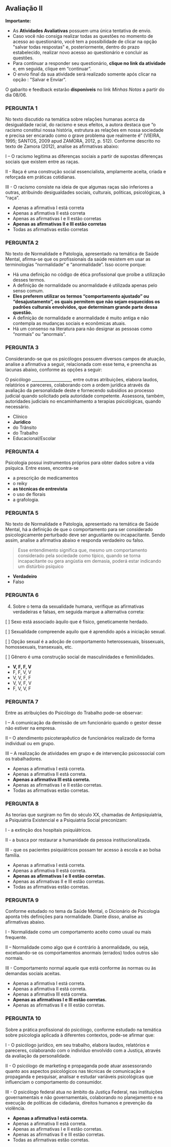 ## Avaliação II

**Importante:**

- As **Atividades Avaliativas** possuem uma única tentativa de envio.
- Caso você não consiga realizar todas as questões no momento de acesso ao questionário, você tem a possibilidade de clicar na opção "salvar todas respostas" e, posteriormente, dentro do prazo estabelecido, realizar novo acesso ao questionário e concluir as questões.
- Para continuar a responder seu questionário, **clique no link da atividade** e, em seguida, clique em “continuar”.
- O envio final da sua atividade será realizado somente após clicar na opção : "Salvar e Enviar".

O gabarito e feedback estarão **disponíveis** no link *Minhas Notas* a partir do dia 08/06.

### PERGUNTA 1

No texto discutido na temática sobre relações humanas acerca da desigualdade racial, do racismo e seus efeitos, a autora destaca que “o racismo constitui nossa história, estrutura as relações em nossa sociedade e precisa ser encarado como o grave problema que realmente é” (VIEIRA, 1995; SANTOS, 2009 apud ZAMORA, 2012, p. 512). Conforme descrito no texto de Zamora (2012), analise as afirmativas abaixo:

I – O racismo legitima as diferenças sociais a partir de supostas diferenças sociais que existem entre as raças.

II - Raça é uma construção social essencialista, amplamente aceita, criada e reforçada em práticas cotidianas.

III - O racismo consiste na ideia de que algumas raças são inferiores a outras, atribuindo desigualdades sociais, culturais, políticas, psicológicas, à “raça”.

- Apenas a afirmativa I está correta
- Apenas a afirmativa II está correta
- Apenas as afirmativas I e II estão corretas
- **Apenas as afirmativas II e III estão corretas**
- Todas as afirmativas estão corretas

### PERGUNTA 2

No texto de Normalidade e Patologia, apresentado na temática de Saúde Mental, afirma-se que os profissionais da saúde resistem em usar as terminologias “normalidade” e “anormalidade”. Isso ocorre porque:

- Há uma definição no código de ética profissional que proíbe a utilização desses termos.
- A definição de normalidade ou anormalidade é utilizada apenas pelo senso comum.
- **Eles preferem utilizar os termos “comportamento ajustado” ou “desajustamento”, os quais permitem que não sejam esquecidos os padrões culturais envolvidos, que determinam grande parte dessa questão.**
- A definição de normalidade e anormalidade é muito antiga e não contempla as mudanças sociais e econômicas atuais.
- Há um consenso na literatura para não designar as pessoas como “normais” ou “anormais”.

### PERGUNTA 3

Considerando-se que os psicólogos possuem diversos campos de atuação, analise a afirmativa a seguir, relacionada com esse tema, e preencha as lacunas abaixo, conforme as opções a seguir:

O psicólogo ___________________, entre outras atribuições, elabora laudos, relatórios e pareceres, colaborando com a ordem jurídica através da avaliação da personalidade deste e fornecendo subsídios ao processo judicial quando solicitado pela autoridade competente. Assessora, também, autoridades judiciais no encaminhamento a terapias psicológicas, quando necessário.

- Clínico
- **Jurídico**
- do Trânsito
- do Trabalho
- Educacional/Escolar

### PERGUNTA 4

Psicologia possui instrumentos próprios para obter dados sobre a vida psíquica. Entre esses, encontra-se

- a prescrição de medicamentos
- o reiky
- **as técnicas de entrevista**
- o uso de florais
- a grafologia.

### PERGUNTA 5

No texto de Normalidade e Patologia, apresentado na temática de Saúde Mental, há a definição de que o comportamento para ser considerado psicologicamente perturbado deve ser angustiante ou incapacitante. Sendo assim, analise a afirmativa abaixo e responda verdadeiro ou falso.

> Esse entendimento significa que, mesmo um comportamento considerado pela sociedade como típico, quando se torna incapacitante ou gera angústia em demasia, poderá estar indicando um distúrbio psíquico

- **Verdadeiro**
- Falso

### PERGUNTA 6

4. Sobre o tema da sexualidade humana, verifique as afirmativas verdadeiras e falsas, em seguida marque a alternativa correta:

[   ] Sexo está associado àquilo que é físico, geneticamente herdado.

[   ] Sexualidade compreende aquilo que é aprendido após a iniciação sexual.

[   ] Opção sexual é a adoção de comportamento heterossexuais, bissexuais, homossexuais, transexuais, etc.

[   ] Gênero é uma construção social de masculinidades e feminilidades.

- **V, F, F, V**
- F, F, V, V
- V, V, F, F
- V, V, F, V
- F, V, V, F

### PERGUNTA 7

Entre as atribuições do Psicólogo do Trabalho pode-se observar:

I – A comunicação da demissão de um funcionário quando o gestor desse não estiver na empresa.

II – O atendimento psicoterapêutico de funcionários realizado de forma individual ou em grupo.

III – A realização de atividades em grupo e de intervenção psicossocial com os trabalhadores.

- Apenas a afirmativa I está correta.
- Apenas a afirmativa II está correta.
- **Apenas a afirmativa III está correta.**
- Apenas as afirmativas I e II estão corretas.
- Todas as afirmativas estão corretas.

### PERGUNTA 8

As teorias que surgiram no fim do século XX, chamadas de Antipsiquiatria, a Psiquiatria Existencial e a Psiquiatria Social preconizam:

I - a extinção dos hospitais psiquiátricos.

II -  a busca por restaurar a humanidade da pessoa institucionalizada.

III - que os pacientes psiquiátricos possam ter acesso à escola e ao bolsa família.

- Apenas a afirmativa I está correta.
- Apenas a afirmativa II está correta.
- **Apenas as afirmativas I e II estão corretas.**
- Apenas as afirmativas II e III estão corretas.
- Todas as afirmativas estão corretas.

### PERGUNTA 9

Conforme estudado no tema da Saúde Mental, o Dicionário de Psicologia aponta três definições para normalidade. Diante disso, analise as afirmativas abaixo.

I - Normalidade como um comportamento aceito como usual ou mais frequente. 

II – Normalidade como algo que é contrário à anormalidade, ou seja, excetuando-se os comportamentos anormais (errados) todos outros são normais.

III - Comportamento normal aquele que está conforme às normas ou às demandas sociais aceitas.

- Apenas a afirmativa I está correta.
- Apenas a afirmativa II está correta.
- Apenas a afirmativa III está correta.
- **Apenas as afirmativas I e III estão corretas.**
- Apenas as afirmativas II e III estão corretas.

### PERGUNTA 10

Sobre a prática profissional do psicólogo, conforme estudado na temática sobre psicologia aplicada à diferentes contextos, pode-se afirmar que:

I - O psicólogo jurídico, em seu trabalho, elabora laudos, relatórios e pareceres, colaborando com o indivíduo envolvido com a Justiça, através da avaliação da personalidade.

II - O psicólogo de marketing e propaganda pode atuar assessorando quanto aos aspectos psicológicos nas técnicas de comunicação e propaganda e pesquisar, analisar e estudar variáveis psicológicas que influenciam o comportamento do consumidor.

III - O psicólogo federal atua no âmbito da Justiça Federal, nas instituições governamentais e não governamentais, colaborando no planejamento e na execução de políticas de cidadania, direitos humanos e prevenção da violência.

- **Apenas a afirmativa I está correta.**
- Apenas a afirmativa II está correta.
- Apenas as afirmativas I e II estão corretas.
- Apenas as afirmativas II e III estão corretas.
- Todas as afirmativas estão corretas.